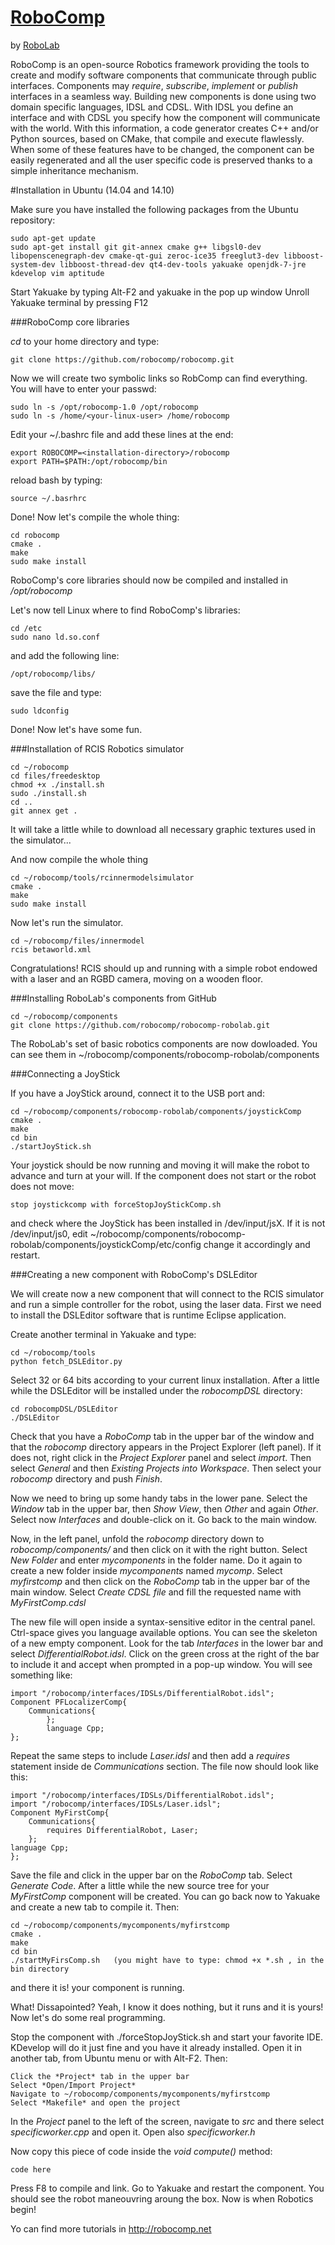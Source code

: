 [RoboComp](http://robocomp.net)
===============================

by [RoboLab](http://robolab.unex.es)

RoboComp is an open-source Robotics framework providing the tools to create and modify software components that communicate through public interfaces. Components may *require*, *subscribe*, *implement* or *publish*
interfaces in a seamless way. Building new components is done using two domain specific languages, IDSL and CDSL. With IDSL you define an interface and with CDSL you specify how the component will communicate with the world. With this information, a code generator creates C++ and/or Python sources, based on CMake, that compile and execute flawlessly. When some of these features have to be changed, the component can be easily regenerated and all the user specific code is preserved thanks to a simple inheritance mechanism.

#Installation in Ubuntu (14.04 and 14.10)

Make sure you have installed the following packages from the Ubuntu repository:

    sudo apt-get update
    sudo apt-get install git git-annex cmake g++ libgsl0-dev libopenscenegraph-dev cmake-qt-gui zeroc-ice35 freeglut3-dev libboost-system-dev libboost-thread-dev qt4-dev-tools yakuake openjdk-7-jre kdevelop vim aptitude
    
Start Yakuake by typing Alt-F2 and yakuake in the pop up window
Unroll Yakuake terminal by pressing F12
    
###RoboComp core libraries

*cd* to your home directory and type:

    git clone https://github.com/robocomp/robocomp.git

Now we will create two symbolic links so RobComp can find everything. You will have to enter your passwd:

    sudo ln -s /opt/robocomp-1.0 /opt/robocomp
    sudo ln -s /home/<your-linux-user> /home/robocomp 
    
Edit your ~/.bashrc file and add these lines at the end:

    export ROBOCOMP=<installation-directory>/robocomp
    export PATH=$PATH:/opt/robocomp/bin
   
reload bash by typing: 

    source ~/.basrhrc

Done! Now let's compile the whole thing:

    cd robocomp
    cmake .
    make
    sudo make install
    
RoboComp's core libraries should now be compiled and installed in */opt/robocomp*

Let's now tell Linux where to find RoboComp's libraries:

    cd /etc
    sudo nano ld.so.conf

and add the following line:

    /opt/robocomp/libs/
   
save the file and type:

    sudo ldconfig

Done! Now let's have some fun.

###Installation of RCIS Robotics simulator

    cd ~/robocomp
    cd files/freedesktop
    chmod +x ./install.sh
    sudo ./install.sh
    cd ..
    git annex get .
    
It will take a little while to download all necessary graphic textures used in the simulator...

And now compile the whole thing

    cd ~/robocomp/tools/rcinnermodelsimulator
    cmake .
    make
    sudo make install

Now let's run the simulator. 

    cd ~/robocomp/files/innermodel
    rcis betaworld.xml
    
Congratulations! RCIS should up and running with a simple robot endowed with a laser and an RGBD camera, moving on a wooden floor.
 
###Installing RoboLab's components from GitHub

    cd ~/robocomp/components
    git clone https://github.com/robocomp/robocomp-robolab.git
    
The RoboLab's set of basic robotics components are now dowloaded. You can see them in ~/robocomp/components/robocomp-robolab/components

###Connecting a JoyStick

If you have a JoyStick around, connect it to the USB port and:

    cd ~/robocomp/components/robocomp-robolab/components/joystickComp
    cmake .
    make
    cd bin
    ./startJoyStick.sh 
    
Your joystick should be now running and moving it will make the robot to advance and turn at your will. If the component does not start or the robot does not move:

    stop joystickcomp with forceStopJoyStickComp.sh
    
and check where the JoyStick has been installed in /dev/input/jsX. If it is not /dev/input/js0, edit ~/robocomp/components/robocomp-robolab/components/joystickComp/etc/config change it accordingly and restart.

###Creating a new component with RoboComp's DSLEditor
    
We will create now a new component that will connect to the RCIS simulator and run a simple controller for the robot, using the laser data. First we need to install the DSLEditor software that is runtime Eclipse application. 

Create another terminal in Yakuake and type:

    cd ~/robocomp/tools
    python fetch_DSLEditor.py
    
Select 32 or 64 bits according to your current linux installation. After a little while the DSLEditor will be installed under the *robocompDSL* directory:

    cd robocompDSL/DSLEditor
    ./DSLEditor
    
Check that you have a *RoboComp* tab in the upper bar of the window and that the *robocomp* directory appears in the Project Explorer (left panel). If it does not, right click in the *Project Explorer* panel and select *import*. Then select *General* and then *Existing Projects into Workspace*. Then select your *robocomp* directory and push *Finish*. 

Now we need to bring up some handy tabs in the lower pane. Select the *Window* tab in the upper bar, then *Show View*, then *Other* and again *Other*. Select now *Interfaces* and double-click on it. Go back to the main window.

Now, in the left panel, unfold the *robocomp* directory down to *robocomp/components/* and then click on it with the right button. Select *New Folder* and enter *mycomponents* in the folder name. Do it again to create a new folder inside *mycomponents* named *mycomp*. Select *myfirstcomp* and then click on the *RoboComp* tab in the upper bar of the main window. Select *Create CDSL file* and fill the requested name with *MyFirstComp.cdsl*
    
The new file will open inside a syntax-sensitive editor in the central panel. Ctrl-space gives you language available options. You can see the skeleton of a new empty component. Look for the tab *Interfaces* in the lower bar and select *DifferentialRobot.idsl*. Click on the green cross at the right of the bar to include it and accept when prompted in a pop-up window. You will see something like:

    import "/robocomp/interfaces/IDSLs/DifferentialRobot.idsl";
    Component PFLocalizerComp{
        Communications{
            };
            language Cpp;
    };

Repeat the same steps to include *Laser.idsl* and then add a *requires* statement inside de *Communications* section. The file now should look like this:

    import "/robocomp/interfaces/IDSLs/DifferentialRobot.idsl";
    import "/robocomp/interfaces/IDSLs/Laser.idsl";
    Component MyFirstComp{
        Communications{
            requires DifferentialRobot, Laser;
        };
    language Cpp;
    };

Save the file and click in the upper bar on the *RoboComp* tab. Select *Generate Code*. After a little while the new source tree for your *MyFirstComp* component will be created. You can go back now to Yakuake and create a new tab to compile it. Then:

    cd ~/robocomp/components/mycomponents/myfirstcomp
    cmake .
    make
    cd bin
    ./startMyFirsComp.sh   (you might have to type: chmod +x *.sh , in the bin directory
    
and there it is! your component is running. 

What! Dissapointed? Yeah, I know it does nothing, but it runs and it is yours! Now let's do some real programming.

Stop the component with ./forceStopJoyStick.sh and start your favorite IDE. KDevelop will do it just fine and you have it already installed. Open it in another tab, from Ubuntu menu or with Alt-F2. Then:

    Click the *Project* tab in the upper bar
    Select *Open/Import Project*
    Navigate to ~/robocomp/components/mycomponents/myfirstcomp
    Select *Makefile* and open the project
    
In the *Project* panel to the left of the screen, navigate to *src* and there select *specificworker.cpp* and open it. Open also *specificworker.h*

Now copy this piece of code inside the *void compute()* method:

    code here
    
Press F8 to compile and link. Go to Yakuake and restart the component. You should see the robot maneouvring aroung the box. Now is when Robotics begin!


Yo can find more tutorials in http://robocomp.net
    


    
    
    



